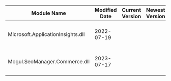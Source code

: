 | Module Name                        | Modified Date    | Current Version    | Newest Version    | Links                                                                                                                                     | Notes       |
|-------------------------------------|------------------|--------------------|-------------------|------------------------------------------------------------------------------------------------------                                    |-------------|
| Microsoft.ApplicationInsights.dll  | 2022-07-19       |                    |                   | [https://github.com/microsoft/ApplicationInsights-dotnet](https://github.com/microsoft/ApplicationInsights-dotnet)                        |             |
| Mogul.SeoManager.Commerce.dll       | 2023-07-17       |                    |                   | [https://nuget.optimizely.com/package/?id=Mogul.SEO.Manager.Package](https://nuget.optimizely.com/package/?id=Mogul.SEO.Manager.Package) | Up-to-date  |
